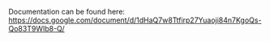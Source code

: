 Documentation can be found here: https://docs.google.com/document/d/1dHaQ7w8Ttfirp27Yuaoji84n7KgoQs-Qo83T9WIb8-Q/

